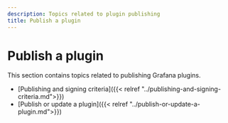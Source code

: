 ```yaml
---
description: Topics related to plugin publishing
title: Publish a plugin
---
```


# Publish a plugin

This section contains topics related to publishing Grafana plugins.

- [Publishing and signing criteria]({{< relref "../publishing-and-signing-criteria.md">}})
- [Publish or update a plugin]({{< relref "../publish-or-update-a-plugin.md">}})
